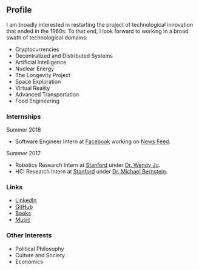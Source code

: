 ## Profile
I am broadly interested in restarting the project of technological innovation that ended in the 1960s. 
To that end, I look forward to working in a broad swath of technological domains:
* Cryptocurrencies
* Decentralized and Distributed Systems
* Artificial Intelligence
* Nuclear Energy
* The Longevity Project
* Space Exploration
* Virtual Reality
* Advanced Transportation
* Food Engineering

### Internships
Summer 2018
* Software Engineer Intern at [Facebook](https://www.facebook.com) working on [News Feed](https://www.facebook.com/zuck/posts/10104445245963251).

Summer 2017
* Robotics Research Intern at [Stanford](https://www.stanford.edu/) under [Dr. Wendy Ju](http://wendyju.com/).
* HCI Research Intern at [Stanford](https://www.stanford.edu/) under [Dr. Michael Bernstein](https://hci.stanford.edu/msb/).

### Links
* [LinkedIn](https://linkedin.com/in/abhayvenkatesh)
* [GitHub](https://github.com/abhay-venkatesh)
* [Books](https://bookshelf.website/abhay/mixes/ul2b5/General-and-Surprising)
* [Music](https://www.last.fm/user/abhayvenkatesh)

### Other Interests
* Political Philosophy
* Culture and Society
* Economics
